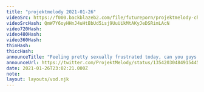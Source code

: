 ```yaml
---
title: "projektmelody 2021-01-26"
videoSrc: https://f000.backblazeb2.com/file/futureporn/projektmelody-chaturbate-2021-01-26.mp4
videoSrcHash: QmW7Y6oyHHnJ4uHtBbUd5isj9UuUikMtAKyJeDSRimLAcN
video720Hash: 
video480Hash: 
video360Hash: 
thinHash: 
thiccHash: 
announceTitle: "Feeling pretty sexually frustrated today, can you guys give me a &quot;hand?&quot;  hahahaa fufuffu xd"
announceUrl: https://twitter.com/ProjektMelody/status/1354203048491544581
date: 2021-01-26T23:02:21.000Z
note: 
layout: layouts/vod.njk
---
```

